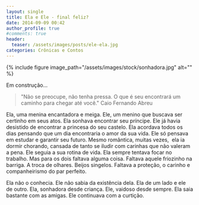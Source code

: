 ```yaml
---
layout: single
title: Ela e Ele - final feliz?
date: 2014-09-09 00:42
author_profile: true
#comments: true
header:
  teaser: /assets/images/posts/ele-ela.jpg
categories: Crônicas e Contos
---
```


{% include figure image_path="/assets/images/stock/sonhadora.jpg" alt=""  %}

Em construção...

> "Não se preocupe, não tenha pressa. O que é seu encontrará um caminho para chegar até você." Caio Fernando Abreu

Ela, uma menina encantadora e meiga. Ele, um menino que buscava ser certinho em seus atos. Ela sonhava encontrar seu príncipe. Ele já havia desistido de encontrar a princesa do seu castelo. Ela acordava todos os dias pensando que um dia encontraria o amor da sua vida. Ele só pensava em estudar e garantir seu futuro. Mesmo romântica, muitas vezes,  ela ia dormir chorando, cansada de tanto se iludir com carinhas que não valeram a pena. Ele seguia a sua rotina de vida. Ela sempre tentava focar no trabalho. Mas para os dois faltava alguma coisa. Faltava aquele friozinho na barriga. A troca de olhares. Beijos singelos. Faltava a proteção, o carinho e companheirismo do par perfeito.

Ela não o conhecia. Ele não sabia da existência dela. Ela de um lado e ele de outro. Ela, sonhadora desde criança. Ele, vaidoso desde sempre. Ela saia bastante com as amigas. Ele continuava com a curtição.

